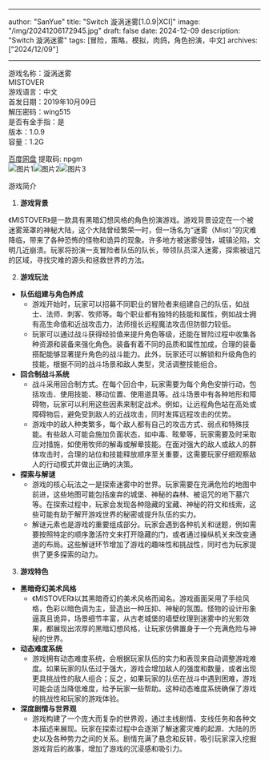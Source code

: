 
---
author: "SanYue"
title: "Switch 漩涡迷雾[1.0.9|XCI]"
image: "/img/20241206172945.jpg"
draft: false
date: 2024-12-09
description: "Switch 漩涡迷雾"
tags: [冒险，策略，模拟，肉鸽，角色扮演，中文]
archives: ["2024/12/09"]

---

游戏名称：漩涡迷雾   
MISTOVER    
游戏语言：中文  
首发日期：2019年10月09日  
解压密码：wing515  
是否有金手指：是  
版本：1.0.9   
容量：1.2G

[百度网盘](https://pan.baidu.com/s/1Q1GGzNNFZKceO4BOcUq30Q) 提取码: npgm  
![图片1](/img/3f4af8.jpg)![图片2](/img/85e90e.jpg)![图片3](/img/f746a7.jpg)  

游戏简介  
1. **游戏背景**

《MISTOVER》是一款具有黑暗幻想风格的角色扮演游戏。游戏背景设定在一个被迷雾笼罩的神秘大陆，这个大陆曾经繁荣一时，但一场名为“迷雾（Mist）”的灾难降临，带来了各种恐怖的怪物和诡异的现象。许多地方被迷雾侵蚀，城镇沦陷，文明几近崩溃。玩家将扮演一支冒险者队伍的队长，带领队员深入迷雾，探索被诅咒的区域，寻找灾难的源头和拯救世界的方法。

2. **游戏玩法**

 - **队伍组建与角色养成**
     - 游戏开始时，玩家可以招募不同职业的冒险者来组建自己的队伍，如战士、法师、刺客、牧师等。每个职业都有独特的技能和属性，例如战士拥有高生命值和近战攻击力，法师擅长远程魔法攻击但防御力较低。
     - 玩家可以通过战斗获得经验值来提升角色等级，还能在冒险过程中收集各种资源和装备来强化角色。装备有着不同的品质和属性加成，合理的装备搭配能够显著提升角色的战斗能力。此外，玩家还可以解锁和升级角色的技能，根据不同的战斗场景和敌人类型，灵活调整技能组合。
 - **回合制战斗系统**
     - 战斗采用回合制方式。在每个回合中，玩家需要为每个角色安排行动，包括攻击、使用技能、移动位置、使用道具等。战斗场景中有各种地形和障碍物，玩家可以利用这些因素来制定战术。例如，让远程角色站在高处或障碍物后，避免受到敌人的近战攻击，同时发挥远程攻击的优势。
     - 游戏中的敌人种类繁多，每个敌人都有自己的攻击方式、弱点和特殊技能。有些敌人可能会施加负面状态，如中毒、眩晕等，玩家需要及时采取应对措施，如使用牧师的解毒或解晕技能。在面对强大的敌人或敌人的群体攻击时，合理的站位和技能释放顺序至关重要，这需要玩家仔细观察敌人的行动模式并做出正确的决策。
 - **探索与解谜**
     - 游戏的核心玩法之一是探索迷雾中的世界。玩家需要在充满危险的地图中前进，这些地图可能包括废弃的城堡、神秘的森林、被诅咒的地下墓穴等。在探索过程中，玩家会发现各种隐藏的宝藏、神秘的符文和线索，这些可能有助于解开游戏世界的秘密或提升队伍的实力。
     - 解谜元素也是游戏的重要组成部分。玩家会遇到各种机关和谜题，例如需要按照特定的顺序激活符文来打开隐藏的门，或者通过操纵机关来改变通道的布局。这些解谜环节增加了游戏的趣味性和挑战性，同时也为玩家提供了更多探索的动力。

3. **游戏特色**

 - **黑暗奇幻美术风格**
     - 《MISTOVER》以其黑暗奇幻的美术风格而闻名。游戏画面采用了手绘风格，色彩以暗色调为主，营造出一种压抑、神秘的氛围。怪物的设计形象逼真且诡异，场景细节丰富，从古老城堡的墙壁纹理到迷雾中的光影效果，都展现出浓厚的黑暗幻想风格，让玩家仿佛置身于一个充满危险与神秘的世界。
 - **动态难度系统**
     - 游戏拥有动态难度系统，会根据玩家队伍的实力和表现来自动调整游戏难度。如果玩家的队伍过于强大，游戏会增加敌人的强度和数量，或者出现更具挑战性的敌人组合；反之，如果玩家的队伍在战斗中遇到困难，游戏可能会适当降低难度，给予玩家一些帮助。这种动态难度系统确保了游戏的挑战性和玩家的游戏体验。
 - **深度剧情与世界观**
     - 游戏构建了一个庞大而复杂的世界观，通过主线剧情、支线任务和各种文本描述来展现。玩家在探索过程中会逐渐了解迷雾灾难的起源、大陆的历史以及各种势力之间的关系。剧情充满了悬念和反转，吸引玩家深入挖掘游戏背后的故事，增加了游戏的沉浸感和吸引力。
